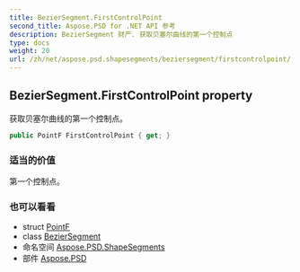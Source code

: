 ```yaml
---
title: BezierSegment.FirstControlPoint
second_title: Aspose.PSD for .NET API 参考
description: BezierSegment 财产. 获取贝塞尔曲线的第一个控制点
type: docs
weight: 20
url: /zh/net/aspose.psd.shapesegments/beziersegment/firstcontrolpoint/
---
```

## BezierSegment.FirstControlPoint property

获取贝塞尔曲线的第一个控制点。

```csharp
public PointF FirstControlPoint { get; }
```

### 适当的价值

第一个控制点。

### 也可以看看

* struct [PointF](../../../aspose.psd/pointf/)
* class [BezierSegment](../)
* 命名空间 [Aspose.PSD.ShapeSegments](../../beziersegment/)
* 部件 [Aspose.PSD](../../../)


